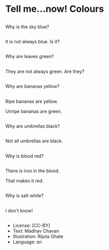 # Tell me...now! Colours

##
Why is the sky blue?

##
It is not always blue. Is it?

##
Why are leaves green?

##
They are not always green. Are they?

##
Why are bananas yellow?

##
Ripe bananas are yellow.

Unripe bananas are green.

##
Why are umbrellas black?

##
Not all umbrellas are black.

##
Why is blood red?

##
There is iron in the blood.

That makes it red.

##
Why is salt white?

##
I don't know!

##
* License: [CC-BY]
* Text: Madhav Chavan
* Illustration: Rijuta Ghate
* Language: en
